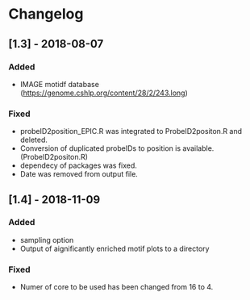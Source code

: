 # Changelog
## [1.3] - 2018-08-07
### Added
- IMAGE motidf database (https://genome.cshlp.org/content/28/2/243.long)

### Fixed
- probeID2position_EPIC.R was integrated to ProbeID2positon.R and deleted.
- Conversion of duplicated probeIDs to position is available. (ProbeID2positon.R)
- dependecy of packages was fixed.
- Date was removed from output file.

## [1.4] - 2018-11-09
### Added
- sampling option
- Output of aignificantly enriched motif plots to a directory

### Fixed
- Numer of core to be used has been changed from 16 to 4.

